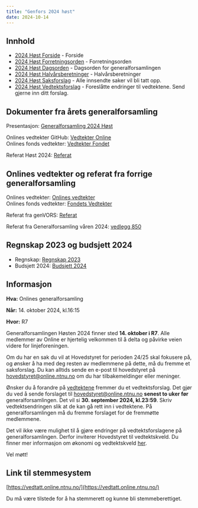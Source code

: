 ```yaml
---
title: "Genfors 2024 høst"
date: 2024-10-14
---
```


## Innhold

- [2024 Høst Forside](https://wiki.online.ntnu.no/generalforsamlinger/2024-h) - Forside
- [2024 Høst Forretningsorden](https://wiki.online.ntnu.no/generalforsamlinger/2024-h/forretningsorden) - Forretningsorden
- [2024 Høst Dagsorden](https://wiki.online.ntnu.no/generalforsamlinger/2024-h/dagsorden) - Dagsorden for generalforsamlingen
- [2024 Høst Halvårsberetninger](https://wiki.online.ntnu.no/generalforsamlinger/2024-h/aarsberetninger) - Halvårsberetninger
- [2024 Høst Saksforslag](https://wiki.online.ntnu.no/generalforsamlinger/2024-h/saksforslag) - Alle innsendte saker vil bli tatt opp.
- [2024 Høst Vedtektsforslag](https://wiki.online.ntnu.no/generalforsamlinger/2024-h/vedtekstforslag) - Foreslåtte endringer til vedtektene. Send gjerne inn ditt forslag.

## Dokumenter fra årets generalforsamling

Presentasjon: [Generalforsamling 2024 Høst](https://docs.google.com/presentation/d/1Hpvap35Bl35eRwEqHhjxu04lnCOH-bneTJNeTfvH9zI/edit?usp=sharing)

Onlines vedtekter GitHub: [Vedtekter Online](https://github.com/dotkom/Onlines_Vedtekter/blob/master/vedtekter.adoc)  
Onlines fonds vedtekter: [Vedtekter Fondet](https://github.com/dotkom/Onlines_Fond_Vedtekter/blob/master/vedtekter.adoc)  

Referat Høst 2024: [Referat](https://wiki.online.ntnu.no/attachments/851-Referat_Onlines_generalforsamling_H2024.pdf)

## Onlines vedtekter og referat fra forrige generalforsamling

Onlines vedtekter: [Onlines vedtekter](https://github.com/dotkom/Onlines_Fond_Vedtekter/blob/master/vedtekter.adoc)  
Onlines fonds vedtekter: [Fondets Vedtekter](https://github.com/dotkom/Onlines_Fond_Vedtekter/blob/master/vedtekter.adoc)

Referat fra genVORS: [Referat](https://docs.google.com/document/d/1SFDt1mpP3yFCW29sSKWi7B05r3vZRJJNLV15u1gg9CI/edit?usp=sharing)

Referat fra Generalforsamling våren 2024: [vedlegg 850](https://wiki.online.ntnu.no/attachments/850-Referat_Onlines_generalforsamling_V2024.pdf)

## Regnskap 2023 og budsjett 2024

- Regnskap: [Regnskap 2023](https://docs.google.com/spreadsheets/d/1SDMZQQKqucxbNElK6pVaiRAG8sI85LRzWBMigFSwONg/edit?usp=sharing)
- Budsjett 2024: [Budsjett 2024](https://docs.google.com/spreadsheets/d/1yq7CxOgwNkRTKhB6m1lxMWhGFYb6aqDL/edit?usp=sharing&ouid=103665705284637768824&rtpof=true&sd=true)

## Informasjon

**Hva:** Onlines generalforsamling

**Når:** 14. oktober 2024, kl.16:15

**Hvor:** R7

Generalforsamlingen Høsten 2024 finner sted **14. oktober i R7**. Alle medlemmer av Online er hjertelig velkommen til å delta og påvirke veien videre for linjeforeningen.

Om du har en sak du vil at Hovedstyret for perioden 24/25 skal fokusere på, og ønsker å ha med deg resten av medlemmene på dette, må du fremme et saksforslag. Du kan alltids sende en e-post til hovedstyret på [hovedstyret@online.ntnu.no](mailto:hovedstyret@online.ntnu.no) om du har tilbakemeldinger eller meninger.

Ønsker du å forandre på [vedtektene](https://github.com/dotkom/Onlines_Vedtekter/blob/master/vedtekter.adoc) fremmer du et vedtektsforslag. Det gjør du ved å sende forslaget til [hovedstyret@online.ntnu.no](mailto:hovedstyret@online.ntnu.no) **senest to uker før** generalforsamlingen. Det vil si **30. september 2024, kl.23:59**. Skriv vedtektsendringen slik at de kan gå rett inn i vedtektene. På generalforsamlingen må du fremme forslaget for de fremmøtte medlemmene.

Det vil ikke være mulighet til å gjøre endringer på vedtektsforslagene på generalforsamlingen. Derfor inviterer Hovedstyret til vedtektskveld. Du finner mer informasjon om økonomi og vedtektskveld [her](https://wiki.online.ntnu.no/okogved/).

Vel møtt!

## Link til stemmesystem

[https://vedtatt.online.ntnu.no/](https://vedtatt.online.ntnu.no/)

Du må være tilstede for å ha stemmerett og kunne bli stemmeberettiget.
